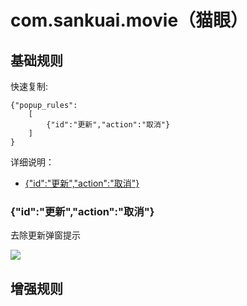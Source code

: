 # com.sankuai.movie（猫眼）

## 基础规则

快速复制:
```
{"popup_rules":
    [
        {"id":"更新","action":"取消"}
    ]
}
```
详细说明：
- [{"id":"更新","action":"取消"}](#id更新action取消)

### {"id":"更新","action":"取消"}
去除更新弹窗提示

![](./assets/a0i.jpg)

## 增强规则
